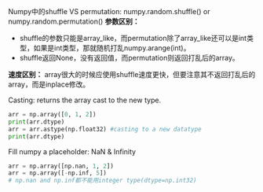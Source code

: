Numpy中的shuffle VS permutation: numpy.random.shuffle() or numpy.random.permutation()
**参数区别：**
- shuffle的参数只能是array_like，而permutation除了array_like还可以是int类型，如果是int类型，那就随机打乱numpy.arange(int)。
- shuffle返回None，没有返回值，而permutation则返回打乱后的array。

**速度区别：**
array很大的时候应使用shuffle速度更快，但要注意其不返回打乱后的array，而是inplace修改。

Casting: returns the array cast to the new type.
```python
arr = np.array([0, 1, 2])
print(arr.dtype)
arr = arr.astype(np.float32) #casting to a new datatype
print(arr.dtype)
```

Fill numpy a placeholder: NaN & Infinity
```python
arr = np.array([np.nan, 1, 2])
arr = np.array([-np.inf, 5]) 
# np.nan and np.inf都不能用integer type(dtype=np.int32)
```

